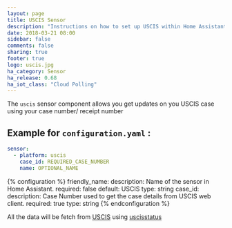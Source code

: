 ```yaml
---
layout: page
title: USCIS Sensor
description: "Instructions on how to set up USCIS within Home Assistant."
date: 2018-03-21 08:00
sidebar: false
comments: false
sharing: true
footer: true
logo: uscis.jpg
ha_category: Sensor
ha_release: 0.68
ha_iot_class: "Cloud Polling"
---
```


The `uscis` sensor component allows you get updates on you USCIS case using your case number/ receipt number

## Example for `configuration.yaml` :

```yaml
sensor:
  - platform: uscis
    case_id: REQUIRED_CASE_NUMBER
    name: OPTIONAL_NAME
```

{% configuration %}
friendly_name:
  description: Name of the sensor in Home Assistant.
  required: false
  default: USCIS
  type: string
case_id:
  description: Case Number used to get the case details from USCIS web client.
  required: true
  type: string
{% endconfiguration %}

All the data will be fetch from  [USCIS](https://egov.uscis.gov/casestatus/mycasestatus.do) using [uscisstatus](https://pypi.python.org/pypi/uscisstatus/) 

